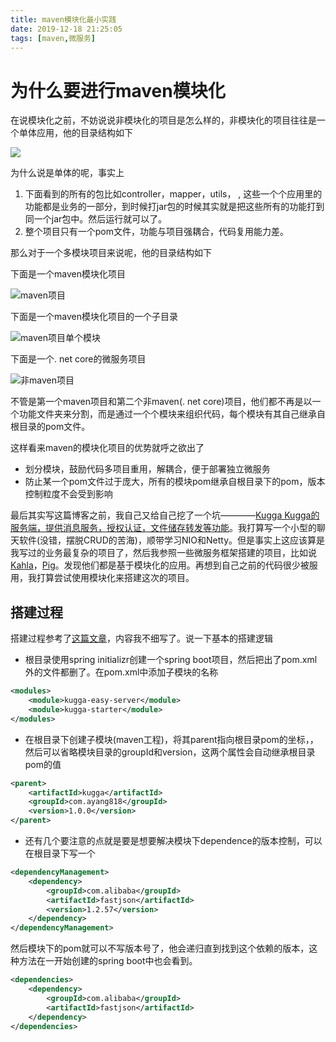 ```yaml
---
title: maven模块化最小实践
date: 2019-12-18 21:25:05
tags: [maven,微服务]
---
```


# 为什么要进行maven模块化
在说模块化之前，不妨说说非模块化的项目是怎么样的，非模块化的项目往往是一个单体应用，他的目录结构如下

![](https://upload-serve.oss-cn-beijing.aliyuncs.com/image/single.png)

为什么说是单体的呢，事实上
1. 下面看到的所有的包比如controller，mapper，utils，
, 这些一个个应用里的功能都是业务的一部分，到时候打jar包的时候其实就是把这些所有的功能打到同一个jar包中。然后运行就可以了。
2. 整个项目只有一个pom文件，功能与项目强耦合，代码复用能力差。

那么对于一个多模块项目来说呢，他的目录结构如下

<!-- more -->

下面是一个maven模块化项目

![maven项目](https://upload-serve.oss-cn-beijing.aliyuncs.com/image/module.png)

下面是一个maven模块化项目的一个子目录

![maven项目单个模块](https://upload-serve.oss-cn-beijing.aliyuncs.com/image/module_detail.png)

下面是一个. net core的微服务项目

![非maven项目](https://upload-serve.oss-cn-beijing.aliyuncs.com/image/module_cs.png)

不管是第一个maven项目和第二个非maven(. net core)项目，他们都不再是以一个功能文件夹来分割，而是通过一个个模块来组织代码，每个模块有其自己继承自根目录的pom文件。

这样看来maven的模块化项目的优势就呼之欲出了
- 划分模块，鼓励代码多项目重用，解耦合，便于部署独立微服务
- 防止某一个pom文件过于庞大，所有的模块pom继承自根目录下的pom，版本控制粒度不会受到影响

最后其实写这篇博客之前，我自己又给自己挖了一个坑————[Kugga Kugga的服务端，提供消息服务，授权认证，文件储存转发等功能](https://github.com/ayang818/Kugga)。我打算写一个小型的聊天软件(没错，摆脱CRUD的苦海)，顺带学习NIO和Netty。但是事实上这应该算是我写过的业务最复杂的项目了，然后我参照一些微服务框架搭建的项目，比如说[Kahla](https://github.com/AiursoftWeb/Kahla)，[Pig](https://gitee.com/log4j/pig)。发现他们都是基于模块化的应用。再想到自己之前的代码很少被服用，我打算尝试使用模块化来搭建这次的项目。

## 搭建过程
搭建过程参考了[这篇文章](https://segmentfault.com/a/1190000011367492)，内容我不细写了。说一下基本的搭建逻辑

- 根目录使用spring initializr创建一个spring boot项目，然后把出了pom.xml外的文件都删了。在pom.xml中添加子模块的名称

```xml
<modules>
    <module>kugga-easy-server</module>
    <module>kugga-starter</module>
</modules>
```

- 在根目录下创建子模块(maven工程)，将其parent指向根目录pom的坐标，，然后可以省略模块目录的groupId和version，这两个属性会自动继承根目录pom的值

```xml
<parent>
    <artifactId>kugga</artifactId>
    <groupId>com.ayang818</groupId>
    <version>1.0.0</version>
</parent>
```

- 还有几个要注意的点就是要是想要解决模块下dependence的版本控制，可以在根目录下写一个

```xml
<dependencyManagement>
    <dependency>
        <groupId>com.alibaba</groupId>
        <artifactId>fastjson</artifactId>
        <version>1.2.57</version>
    </dependency>
</dependencyManagement>
```

然后模块下的pom就可以不写版本号了，他会递归直到找到这个依赖的版本，这种方法在一开始创建的spring boot中也会看到。
```xml
<dependencies>
    <dependency>
        <groupId>com.alibaba</groupId>
        <artifactId>fastjson</artifactId>
    </dependency>
</dependencies>
```